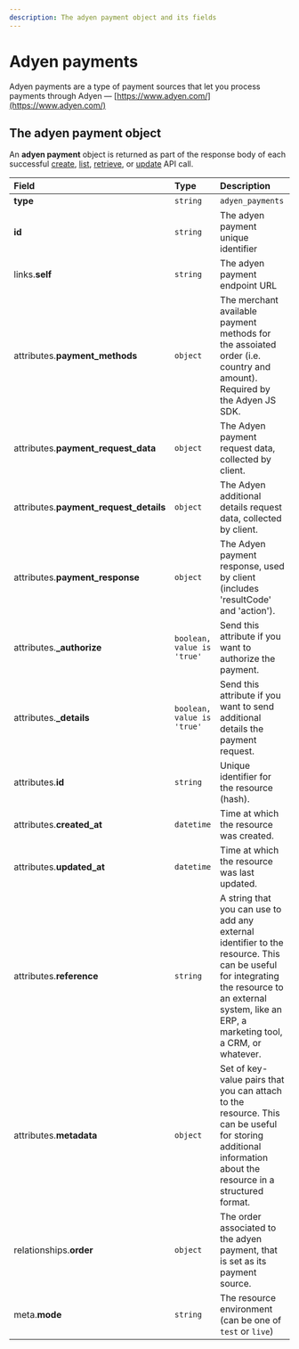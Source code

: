 ```yaml
---
description: The adyen payment object and its fields
---
```


# Adyen payments

Adyen payments are a type of payment sources that let you process payments through Adyen — [https://www.adyen.com/](https://www.adyen.com/)

## The adyen payment object

An **adyen payment** object is returned as part of the response body of each successful [create](https://docs.commercelayer.io/api/resources/adyen_payments/create_adyen_payment), [list](https://docs.commercelayer.io/api/resources/adyen_payments/list_adyen_payments), [retrieve](https://docs.commercelayer.io/api/resources/adyen_payments/retrieve_adyen_payment), or [update](https://docs.commercelayer.io/api/resources/adyen_payments/update_adyen_payment) API call.

| Field | Type | Description |
| :--- | :--- | :--- |
| **type** | `string` | `adyen_payments` |
| **id** | `string` | The adyen payment unique identifier |
| links.**self** | `string` | The adyen payment endpoint URL |
| attributes.**payment\_methods** | `object` | The merchant available payment methods for the assoiated order \(i.e. country and amount\). Required by the Adyen JS SDK. |
| attributes.**payment\_request\_data** | `object` | The Adyen payment request data, collected by client. |
| attributes.**payment\_request\_details** | `object` | The Adyen additional details request data, collected by client. |
| attributes.**payment\_response** | `object` | The Adyen payment response, used by client \(includes 'resultCode' and 'action'\). |
| attributes.**\_authorize** | `boolean, value is 'true'` | Send this attribute if you want to authorize the payment. |
| attributes.**\_details** | `boolean, value is 'true'` | Send this attribute if you want to send additional details the payment request. |
| attributes.**id** | `string` | Unique identifier for the resource \(hash\). |
| attributes.**created\_at** | `datetime` | Time at which the resource was created. |
| attributes.**updated\_at** | `datetime` | Time at which the resource was last updated. |
| attributes.**reference** | `string` | A string that you can use to add any external identifier to the resource. This can be useful for integrating the resource to an external system, like an ERP, a marketing tool, a CRM, or whatever. |
| attributes.**metadata** | `object` | Set of key-value pairs that you can attach to the resource. This can be useful for storing additional information about the resource in a structured format. |
| relationships.**order** | `object` | The order associated to the adyen payment, that is set as its payment source. |
| meta.**mode** | `string` | The resource environment \(can be one of `test` or `live`\) |

